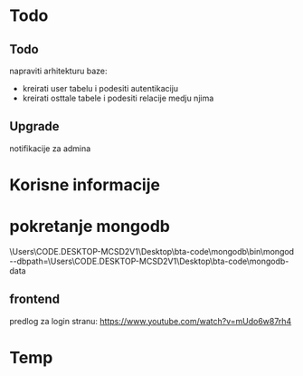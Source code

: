 # Todo

## Todo
napraviti arhitekturu baze:
* kreirati user tabelu i podesiti autentikaciju
* kreirati osttale tabele i podesiti relacije medju njima

## Upgrade

notifikacije za admina

# Korisne informacije

# pokretanje mongodb

\Users\CODE.DESKTOP-MCSD2V1\Desktop\bta-code\mongodb\bin\mongod --dbpath=\Users\CODE.DESKTOP-MCSD2V1\Desktop\bta-code\mongodb-data

## frontend
predlog za login stranu: https://www.youtube.com/watch?v=mUdo6w87rh4

# Temp